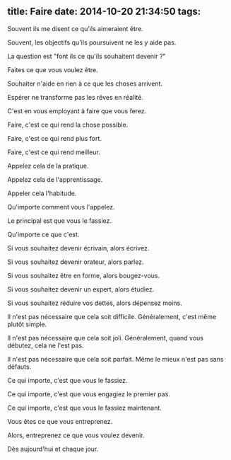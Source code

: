 title: Faire
date: 2014-10-20 21:34:50
tags:
---

Souvent ils me disent ce qu'ils aimeraient être.

Souvent, les objectifs qu'ils poursuivent ne les y aide pas.

La question est "font ils ce qu'ils souhaitent devenir ?"

Faites ce que vous voulez être.

Souhaiter n'aide en rien à ce que les choses arrivent.

Espérer ne transforme pas les rêves en réalité.

C'est en vous employant à faire que vous ferez.

Faire, c'est ce qui rend la chose possible.

Faire, c'est ce qui rend plus fort.

Faire, c'est ce qui rend meilleur.

Appelez cela de la pratique.

Appelez cela de l'apprentissage.

Appeler cela l'habitude.

Qu'importe comment vous l'appelez.

Le principal est que vous le fassiez.

Qu'importe ce que c'est.

Si vous souhaitez devenir écrivain, alors écrivez.

Si vous souhaitez devenir orateur, alors parlez.

Si vous souhaitez être en forme, alors bougez-vous.

Si vous souhaitez devenir un expert, alors étudiez.

Si vous souhaitez réduire vos dettes, alors dépensez moins.

Il n'est pas nécessaire que cela soit difficile. Généralement, c'est même plutôt simple.

Il n'est pas nécessaire que cela soit joli. Généralement, quand vous débutez, cela ne l'est pas.

Il n'est pas nécessaire que cela soit parfait. Même le mieux n'est pas sans défauts.

Ce qui importe, c'est que vous le fassiez.

Ce qui importe, c'est que vous engagiez le premier pas.

Ce qui importe, c'est que vous le fassiez maintenant.

Vous êtes ce que vous entreprenez.

Alors, entreprenez ce que vous voulez devenir.

Dès aujourd'hui et chaque jour.
